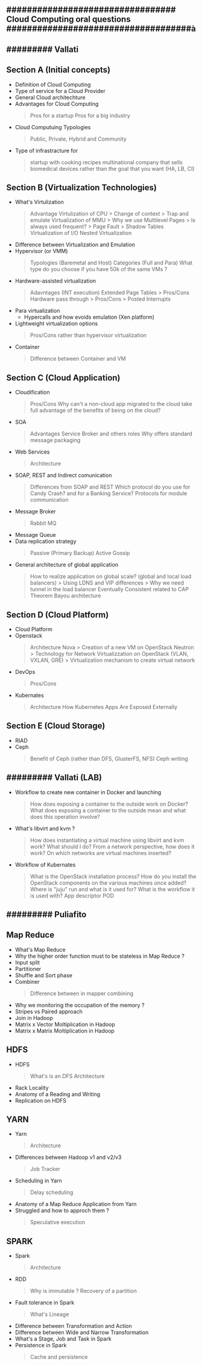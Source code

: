 ## ################################# Cloud Computing oral questions ####################################à
## ######### Vallati ###########
## Section A (Initial concepts)
- Definition of Cloud Computing
- Type of service for a Cloud Provider
- General Cloud architechture
- Advantages for Cloud Computing
    > Pros for a startup
    > Pros for a big industry
- Cloud Computuing Typologies
    > Public, Private, Hybrid and Community
- Type of infrastracture for 
    > startup with cooking recipes
    > multinational company that sells biomedical devices
    > rather than the goal that you want (HA, LB, CI)

## Section B (Virtualization Technologies)
- What's Virtulization
    > Advantage
    > Virtulization of CPU
        > Change of context 
        > Trap and emulate
    > Virtualization of MMU
        > Why we use Multilevel Pages
            > Is always used frequent? 
        > Page Fault
        > Shadow Tables
    > Virtualization of I/O
    > Nested Virtualization
- Difference between Virtualization and Emulation
- Hypervisor (or VMM)
    > Typologies (Baremetal and Host)
    > Categories (Full and Para)
    > What type do you choose if you have 50k of the same VMs ? 
- Hardware-assisted virtualization
    > Adavntages (INT execution)
    > Extended Page Tables
        > Pros/Cons
    > Hardware pass through
        > Pros/Cons
        > Posted Interrupts
- Para virtualization
    - Hypercalls and how evoids emulation (Xen platform)
- Lightweight virtualization options
    > Pros/Cons rather than hypervisor virtualization
- Container
    > Difference between Container and VM

## Section C (Cloud Application)
- Cloudification 
    > Pros/Cons
    > Why can't a non-cloud app migrated to the cloud take full advantage of the benefits of being on the cloud?
- SOA
    > Advantages
    > Service Broker and others roles
    > Why offers standard message packaging
- Web Services
    > Architecture
- SOAP, REST and Indirect comunication
    > Differences from SOAP and REST
    > Which protocol do you use for Candy Crash? and for a Banking Service?
    > Protocols for module communication
- Message Broker
    > Rabbit MQ
- Message Queue
- Data replication strategy
    > Passive (Primary Backup)
    > Active 
    > Gossip
- General architecture of global application
    > How to realize application on global scale? (global and local load balancers)
        > Using LDNS and VIP differences 
        > Why we need tunnel in the load balancer
    > Eventually Consistent related to CAP Theorem
    > Bayou architecture

## Section D (Cloud Platform)
- Cloud Platform
- Openstack
    > Architecture 
    > Nova
        > Creation of a new VM on OpenStack
    > Neutron
        > Technology for Network Virtualizzation on OpenStack (VLAN, VXLAN, GRE)
        > Virtualization mechanism to create virtual network    
- DevOps 
    > Pros/Cons
- Kubernates
    > Architecture
    > How Kubernetes Apps Are Exposed Externally

## Section E (Cloud Storage)
- RIAD
- Ceph
    > Benefit of Ceph (rather than DFS, GlusterFS, NFS)
    > Ceph writing

## ######### Vallati (LAB)
- Workflow to create new container in Docker and launching
    > How does exposing a container to the outside work on Docker? What does exposing a container to the outside mean and what does this operation involve?
- What's libvirt and kvm ?
    > How does instantiating a virtual machine using libvirt and kvm work? What should I do?
    > From a network perspective, how does it work? On which networks are virtual machines inserted?
- Workflow of Kubernates 
    > What is the OpenStack installation process? 
    > How do you install the OpenStack components on the various machines once added?
    > Where is "juju" run and what is it used for? What is the workflow it is used with?
    > App descriptor 
    > POD

## ######### Puliafito #########
## Map Reduce
- What's Map Reduce
- Why the higher order function must to be stateless in Map Reduce ?
- Input split 
- Partitioner
- Shuffle and Sort phase
- Combiner
    > Difference between in mapper combining
- Why we monitoring the occupation of the memory ?  
- Stripes vs Paired approach
- Join in Hadoop
- Matrix x Vector Moltiplication in Hadoop 
- Matrix x Matrix Moltiplication in Hadoop

## HDFS
- HDFS
    > What's is an DFS
    > Architecture
- Rack Locality
- Anatomy of a Reading and Writing
- Replication on HDFS 

## YARN
- Yarn
    > Architecture
- Differences between Hadoop v1 and v2/v3
    > Job Tracker
- Scheduling in Yarn
    > Delay scheduling
- Anatomy of a Map Reduce Application from Yarn
- Struggled and how to approch them ?
    > Speculative execution

## SPARK
- Spark
    > Architecture
- RDD
    > Why is immutable ?
    > Recovery of a partition
- Fault tolerance in Spark
    > What's Lineage
- Difference between Transformation and Action
- Difference between Wide and Narrow Transformation
- What's a Stage, Job and Task in Spark
- Persistence in Spark
    > Cache and persistence